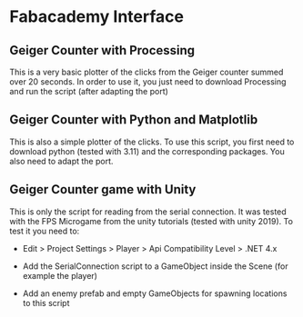 # Fabacademy Interface
 
## Geiger Counter with Processing
This is a very basic plotter of the clicks from the Geiger counter summed over 20 seconds. In order to use it, you just need to download Processing and run the script (after adapting the port)

## Geiger Counter with Python and Matplotlib
This is also a simple plotter of the clicks. To use this script, you first need to download python (tested with 3.11) and the corresponding packages. You also need to adapt the port.

## Geiger Counter game with Unity
This is only the script for reading from the serial connection. It was tested with the FPS Microgame from the unity tutorials (tested with unity 2019). To test it you need to:

- Edit > Project Settings > Player > Api Compatibility Level > .NET 4.x

- Add the SerialConnection script to a GameObject inside the Scene (for example the player)

- Add an enemy prefab and empty GameObjects for spawning locations to this script